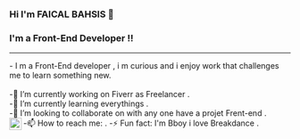 ### Hi I'm FAICAL BAHSIS 👋

### I'm a Front-End Developer !!

<hr>
- I m a Front-End developer , i m curious and i enjoy work that challenges me to learn something new.
<br/><br/>
-🔭 I’m currently working on  Fiverr as Freelancer .<br/>
-🌱 I’m currently learning everythings .<br/>
-👯 I’m looking to collaborate on with any one have a projet Frent-end .<br/>
-📫 How to reach me: <img align="left" alt="Twitter" width="22px" src="https://cdn.jsdelivr.net/npm/simple-icons@v3/icons/twitter.svg" />.
-⚡ Fun fact: I'm Bboy i love Breakdance .<br/>


